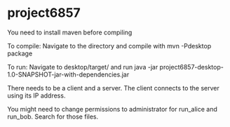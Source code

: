 # project6857

You need to install maven before compiling

To compile:
Navigate to the directory and compile with 
mvn -Pdesktop package

To run:
Navigate to desktop/target/ and run
java -jar project6857-desktop-1.0-SNAPSHOT-jar-with-dependencies.jar

There needs to be a client and a server. The client connects to the server using its IP address.

You might need to change permissions to administrator for run_alice and run_bob. Search for those files.
